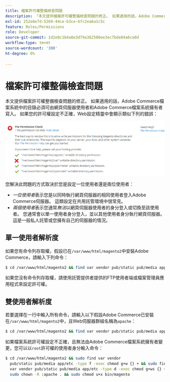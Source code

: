```yaml
---
title: 檔案許可權整備檢查問題
description: 「本文提供檔案許可權整備檢查問題的修正。 如果適用的話，Adobe Commerce檔案系統中的目錄必須可由網頁伺服器使用者和Adobe Commerce檔案系統擁有者寫入。 如果許可權設定不正確，Web設定精靈中會顯示類似下列的錯誤：'
exl-id: 252e6e7d-5269-44ce-b3ce-6fc2ea6a1c5c
feature: Roles/Permissions
role: Developer
source-git-commit: 1d2e0c1b4a8e3d79a362500ee3ec7bde84a6ce0d
workflow-type: tm+mt
source-wordcount: '308'
ht-degree: 0%

---
```


# 檔案許可權整備檢查問題

本文提供檔案許可權整備檢查問題的修正。 如果適用的話，Adobe Commerce檔案系統中的目錄必須可由網頁伺服器使用者和Adobe Commerce檔案系統擁有者寫入。 如果您的許可權設定不正確，Web設定精靈中會顯示類似下列的錯誤：

![install_rc_file-perms.png](assets/install_rc_file-perms.png)

您解決此問題的方式取決於您是設定一位使用者還是兩位使用者：

* *一位使用者*&#x200B;表示您是以同時執行網頁伺服器的相同使用者登入Adobe Commerce伺服器。 這類設定在共用託管環境中很常見。
* *兩個使用者*&#x200B;表示您通常&#x200B;*無法*&#x200B;以網頁伺服器使用者的身分登入或切換至該使用者。 您通常會以單一使用者身分登入，並以其他使用者身分執行網頁伺服器。 這是一般私人託管或您擁有自己的伺服器的情況。

## 單一使用者解析度

如果您有命令列存取權，假設已在`/var/www/html/magento2`中安裝Adobe Commerce，請輸入下列命令：

```bash
$ cd /var/www/html/magento2 && find var vendor pub/static pub/media app/etc -type f -exec chmod g+w {} + && find var vendor pub/static pub/media app/etc -type d -exec chmod g+w {} + && chmod u+x bin/magento
```

如果您沒有命令列存取權，請使用託管提供者提供的FTP使用者端或檔案管理員應用程式來設定許可權。

## 雙使用者解析度

若要選擇在一行中輸入所有命令，請輸入以下假設Adobe Commerce已安裝在`/var/www/html/magento2`中，且Web伺服器群組名稱為`apache`：

```bash
$ cd /var/www/html/magento2 && find var vendor pub/static pub/media app/etc -type f -exec chmod g+w {} + && find var vendor pub/static pub/media app/etc -type d -exec chmod g+ws {} + && chown -R :apache . && chmod u+x bin/magento
```

如果檔案系統許可權設定不正確，且無法由Adobe Commerce檔案系統擁有者變更，您可以以`root`許可權的使用者身分輸入命令：

```bash
$ cd /var/www/html/magento2 && sudo find var vendor
  pub/static pub/media app/etc -type f -exec chmod g+w {} + && sudo find
  var vendor pub/static pub/media app/etc -type d -exec chmod g+ws {} + &&
  sudo chown -R :apache . && sudo chmod u+x bin/magento
```
